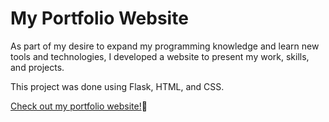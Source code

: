 # My Portfolio Website
As part of my desire to expand my programming knowledge and learn new tools and technologies, I developed a website to present my work, skills, and projects.

This project was done using Flask, HTML, and CSS.

<a href="https://sophiemargolis.onrender.com/">Check out my portfolio website!</a>🚀

